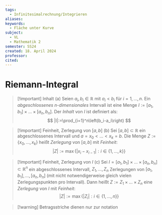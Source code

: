 ```yaml
---
tags:
  - Infinitesimalrechnung/Integrieren
aliases: 
keywords:
  - Fläche unter Kurve
subject:
  - VL
  - Mathematik 2
semester: SS24
created: 18. April 2024
professor: 
cited:
---
```

 

# Riemann-Integral

> [!important] Inhalt
> (a) Seien $a_i, b_i \in \mathbb{R}$ mit $a_i<b_i$ für $i=1, \ldots, n$. Ein *abgeschlossenes* $n$-*dimensionales* Intervall ist eine Menge $I:=\left[a_1, b_1\right] \times \ldots \times\left[a_n, b_n\right]$. Der *Inhalt* von $I$ ist definiert als:
> $$
> |I|:=\prod_{i=1}^n\left(b_i-a_i\right)
> $$

> [!important] Feinheit, Zerlegung von $[a,b]$
> (b) Sei $[a, b] \subset \mathbb{R}$ ein abgeschlossenes Intervall und $a=x_0<\ldots<x_k=b$. Die Menge $Z:=\left\{x_0, \ldots, x_k\right\}$ heißt *Zerlegung* von $[a, b]$ mit *Feinheit*:
> $$
> |Z|:=\max \left\{\left|x_i-x_{i-1}\right|: i \in\{1, \ldots, k\}\right\}
> $$

> [!important] Feinheit, Zerlegung von $I$
> (c) Sei $I=\left[a_1, b_1\right] \times \ldots \times\left[a_n, b_n\right] \subset \mathbb{R}^n$ ein abgeschlossenes Intervall, $Z_1, \ldots, Z_n$ Zerlegungen von $\left[a_1, b_1\right], \ldots,\left[a_n, b_n\right]$ (mit nicht notwendigerweise gleich vielen Zerlegungspunkten pro Intervall). Dann heißt $Z:=Z_1 \times \ldots \times Z_n$ eine *Zerlegung* von $I$ mit *Feinheit*:
> $$
> |Z|:=\max \left\{\left|Z_i\right|: i \in\{1, \ldots, n\}\right\}
> $$

> [!warning] Betragsstriche dienen nur zur notation